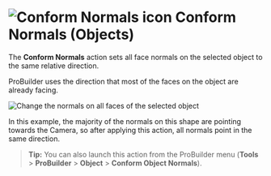 # ![Conform Normals icon](images/icons/Object_ConformNormals.png) Conform Normals (Objects)

The __Conform Normals__ action sets all face normals on the selected object to the same relative direction. 

ProBuilder uses the direction that most of the faces on the object are already facing.

![Change the normals on all faces of the selected object](images/Object_ConformNormals.png)

In this example, the majority of the normals on this shape are pointing towards the Camera, so after applying this action, all normals point in the same direction.

> **Tip:** You can also launch this action from the ProBuilder menu (**Tools** > **ProBuilder** > **Object** > **Conform Object Normals**).